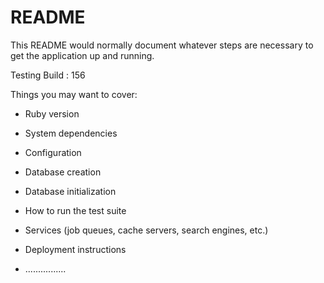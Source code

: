 # README

This README would normally document whatever steps are necessary to get the
application up and running.

Testing Build : 156

Things you may want to cover:

* Ruby version

* System dependencies

* Configuration

* Database creation

* Database initialization

* How to run the test suite

* Services (job queues, cache servers, search engines, etc.)

* Deployment instructions

* ................
